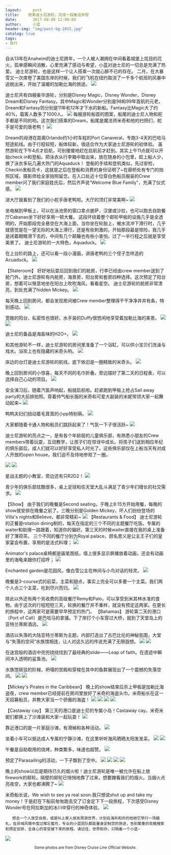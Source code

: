 ```yaml
---
layout:     post
title:    搭乘迪士尼游轮，完成一段童话旅程
date:       2017-08-09 12:00:00
author:     小蓝
header-img: "img/post-bg-2015.jpg"
catalog: true
tags:
- 旅行
---
```

自从13年在Anaheim的迪士尼跨年，一个人被人潮拥在中间看着城堡上炫目的花火，孤单感瞬间消散，心里充满了感动与希望，小蓝对迪士尼的一切总是充满了热爱。
迪士尼游轮，也是这样一个让人搭乘一次就心醉不已的存在。
二月，在大暴雪又一次席卷了美国东岸的时候，我们的飞机在纽约取消了一千多个航班的风暴中逃脱出来，开始了温暖的加勒比海的旅途。
![](http://ou5i4urqa.bkt.clouddn.com//disney/IMG_4614.jpg)

迪士尼共有四艘豪华游轮，分别是Disney Magic，Disney Wonder，Disney Dream和Disney Fantasy。其中Magic和Wonder分别是98和99年首航的元老，Dream和Fantasy则分别是11年和12年才下水的新船。Fantasy比Magic大了约40%，载客人数多了1000人。
![](http://ou5i4urqa.bkt.clouddn.com//disney/FullSizeRender%20146.jpg)
每艘游轮船首的图案，船尾的迪士尼人物和舵手都是不同的哟。这次我们搭乘的Dream，船尾是魔法师米奇和他的扫把们，舵手是可爱的唐老鸭！
![](http://ou5i4urqa.bkt.clouddn.com//disney/%E7%B2%98%E8%B4%B4%E5%9B%BE%E7%89%87_20170808204941.jpg)

Dream的母港在距离Orlando约1小时车程的Port Canaveral，专跑3-4天的巴哈马短途航线。由于行程较短，船体较新，很适合作为大家迪士尼游轮的初体验。
虽然游轮在下午4点才启航，可别傻傻地赶在启航前才赶到。其实上午11点就可以开始check in和登船。把泳衣从行李箱中取出来，放在随身的小包里，趁上船人少，换了泳衣多玩几遍大热门的Aquaduck！
登船的手续和登机类似，先过安检，Checkin发船员卡，这就是之后在登船和消费的身份证明了~在廊桥处有专门的拍照区域，摄影师给全家拍照留念。在入口处近十位穿白色船员服装的Crew member问了我们家庭姓氏后，然后齐声说“Welcome Blue Family"，充满了仪式感。
![](http://ou5i4urqa.bkt.clouddn.com//disney/IMG_C2B713CC1AB4-1.jpg)

进大厅就看到了我们的小舵手唐老鸭啦。大厅的顶灯非常美啊~
![](http://ou5i4urqa.bkt.clouddn.com//disney/IMG_BC6DE9946DB3-1.jpg)

坐电梯到甲板上，可以在泳池旁的窗口拿点披萨，汉堡或沙拉，也可以跑去自助餐厅Cabanas坐下好好享用一顿大餐。
这段环绕着整个邮轮甲板的设施几乎是全透明的，开始那段完全悬空在大海上面，当你坐在轮胎上，被水流冲下滑行时，几乎就感觉是在一望无际的大海上滑行，还是有些刺激的，开始那段最是惊险，我几乎是闭着眼睛滑下去的，中间有几个颠簸也有些小害怕，过了一半行程之后就是享受美景了。
迪士尼游轮的一大特色，Aquaduck。
![](http://ou5i4urqa.bkt.clouddn.com//disney/FullSizeRender%20129.jpg)

在上台阶的路上，还可以看一段小漫画，讲唐老鸭的三个侄子怎样造的Acuaduck。
![](http://ou5i4urqa.bkt.clouddn.com//disney/%E7%B2%98%E8%B4%B4%E5%9B%BE%E7%89%87_20170808211813.jpg)

【Stateroom】
好好地玩耍后回到我们的舱房，行李已经由crew member送到了舱门外。迪士尼游轮有内舱房，海景房，阳台房和套房四种选择。这次预定了阳台房，想着可以惬意地坐在阳台上吹吹海风，看看星空。
迪士尼游轮的舱房非常漂亮，到处充满了hidden Mickey。
![](http://ou5i4urqa.bkt.clouddn.com//disney/FullSizeRender%20145.jpg)

每天晚上回到房间，都会发现房间被Crew member整理得干干净净井井有条，特别感动。
![](http://ou5i4urqa.bkt.clouddn.com//disney/FullSizeRender%20144.jpg)

宽敞的阳台，私密性也很好。水手装的Duffy很悠闲地享受着加勒比海的美景。
![](http://ou5i4urqa.bkt.clouddn.com//disney/FullSizeRender%20142.jpg)
![](http://ou5i4urqa.bkt.clouddn.com//disney/FullSizeRender%20143.jpg)



迪士尼的备品是海盐味的H2O+。
![](http://ou5i4urqa.bkt.clouddn.com//disney/IMG_4F7FA3323B0A-1.jpg)

和其他游轮不一样，迪士尼游轮的房间里准备了一个浴缸，可以供小宝贝们洗澡与戏水。浴帘上也有隐藏的米奇头哟。
![](http://ou5i4urqa.bkt.clouddn.com//disney/FullSizeRender%20151.jpg)

床边的台灯是迪士尼游轮的航线，底下依旧是一圈精致的米奇头。
![](http://ou5i4urqa.bkt.clouddn.com//disney/FullSizeRender%20132.jpg)

晚上回到房间的小惊喜，每天不同的毛巾折叠。旁边摆好了第二天的日程表，可以选择自己心动的项目。
![](http://ou5i4urqa.bkt.clouddn.com//disney/FullSizeRender%20133.jpg)

安全演习后，随着汽笛声响起，船就启航啦。赶紧跑到甲板上抢占Sail away party的大前排拍照。穿着帅气船长服的米奇和可爱大副装的米妮带领大家一起舞动起来~
![](http://ou5i4urqa.bkt.clouddn.com//disney/FullSizeRender%20140.jpg)

鸭鸭夫妇们扭动着毛茸茸的小pp特别萌。
![](http://ou5i4urqa.bkt.clouddn.com//disney/FullSizeRender%20159.jpg)

大家都随着卡通人物和船员们跳跃起来了！气氛一下子很活跃~
![](http://ou5i4urqa.bkt.clouddn.com//disney/FullSizeRender%20141.jpg)

迪士尼游轮的亮点之一，是有各个年龄层的儿童俱乐部，有熟悉小朋友的Crew members带着玩耍，互动教学，让孩子们在惊讶中成长。将孩子们送到相应年纪的俱乐部后，成人们就可以好好享受私人时光了。这些俱乐部仅在上船当天有对成人开放的open house，我们迫不及待地参观了一圈。

![](http://ou5i4urqa.bkt.clouddn.com//disney/FullSizeRender%20153.jpg)
![](http://ou5i4urqa.bkt.clouddn.com//disney/FullSizeRender%20164.jpg)


星战主题的小教室，旁边还有只R2D2！
![](http://ou5i4urqa.bkt.clouddn.com//disney/FullSizeRender%20161.jpg)

青少年的俱乐部炫酷很多，桌上足球和任天堂大乱斗满足了青少年们增长的社交需求。
![](http://ou5i4urqa.bkt.clouddn.com//disney/FullSizeRender%20162.jpg)

【Show】
由于我们的晚餐是Second seating，于晚上8:15方开始用餐，每晚的show就安排在晚餐之前了。三晚分别是Golden Mickey，坏人们纷纷登场的Villa's nights和Believe，都非常精彩~
![](http://ou5i4urqa.bkt.clouddn.com//disney/IMG_4618.jpg)
【Restaurants & Food】
迪士尼游轮的正餐是rotation dining制的，每天在指定的三个不同的主题餐厅吃饭。专属的waiter和助理一路跟着，知道你的偏好。第三天的时候waiter直接在我的桌上准备好了薄荷茶。
三个不同的餐厅分别为Royal palace，顾名思义是公主王子们的皇家宴会布置，享用的是法式料理；
![](http://ou5i4urqa.bkt.clouddn.com//disney/WechatIMG7.jpg)

Animator's palace桌椅都是画笔图纸，墙上很多显示屏播放着动画，还会有动画里的海龟来跟你打招呼；
![](http://ou5i4urqa.bkt.clouddn.com//disney/WechatIMG5.jpg)

Enchanted garden是花园风，像白雪公主在林间与小鸟对话的轻灵。
![](http://ou5i4urqa.bkt.clouddn.com//disney/WechatIMG6.jpg)

晚餐是3-course式的前菜，主菜和甜点，事实上完全可以多要一个主菜。我们两个人点三个主菜，吃到尽兴而归。
![](http://ou5i4urqa.bkt.clouddn.com//disney/FullSizeRender%20131.jpg)

除此以外还有两个另收费的高级餐厅Remy和Palo，可以享受到米其林水准的食物。由于这次的行程短短三天，轮换的餐厅并不重样，就没有预定这两家。在更长的旅程中，这两家可是需要早早预定的热门。
【Bahamas】
游轮第二天的港口（Port of Call）是巴哈马的拿骚。下了岸打个小车穿过大桥，就到了天堂岛上的亚特兰蒂斯酒店。
![](http://ou5i4urqa.bkt.clouddn.com//disney/FullSizeRender%20128.jpg)

酒店以失落的大陆亚特兰蒂斯为主题，内部打造出了古巴比伦的神秘氛围，大堂与“失落的空间”水族馆相连，让人对这久远的传说充满了无限遐想。
![](http://ou5i4urqa.bkt.clouddn.com//disney/FullSizeRender%20147.jpg)
![](http://ou5i4urqa.bkt.clouddn.com//disney/FullSizeRender%20148.jpg)


在迷宫般的酒店中兜兜绕绕找到了最经典的slide——Leap of faith。在遗迹中瞬间冲入透明的鲨鱼池。
![](http://ou5i4urqa.bkt.clouddn.com//disney/IMG_6134C1317238-1.jpg)

水族馆斑驳的阶梯，坍塌的宫殿和穿梭在其中的鱼群展现出了一个震撼的失落空间。
![](http://ou5i4urqa.bkt.clouddn.com//disney/FullSizeRender%20150.jpg)
![](http://ou5i4urqa.bkt.clouddn.com//disney/FullSizeRender%20149.jpg)


【Mickey's Pirates in the Caribbean】
晚上的show结束后杀上甲板是加勒比海盗夜，crew member已经提前在房间里放好了米奇的海盗头巾。米奇船长在这一天招募船员，并教大家当一个骄傲的海盗！
![](http://ou5i4urqa.bkt.clouddn.com//disney/IMG_5549233A31C1-1.jpg)
![](http://ou5i4urqa.bkt.clouddn.com//disney/FullSizeRender%20136.jpg)
![](http://ou5i4urqa.bkt.clouddn.com//disney/FullSizeRender%20135.jpg)
![](http://ou5i4urqa.bkt.clouddn.com//disney/FullSizeRender%20134.jpg)




【Castaway cay】
第三天的港口是迪士尼的专属小岛！Castaway cay。米奇米妮们都换上了沙滩装和大家一起玩耍！
![](http://ou5i4urqa.bkt.clouddn.com//disney/IMG_4615.jpg)

靠近港口的是一片家庭沙滩，有滑梯和各种活动。
![](http://ou5i4urqa.bkt.clouddn.com//disney/IMG_4616.jpg)

坐着小车可以抵达成人专属的宁静沙滩，在这里听听海风晒晒太阳发发呆。
![](http://ou5i4urqa.bkt.clouddn.com//disney/FullSizeRender%20138.jpg)
![](http://ou5i4urqa.bkt.clouddn.com//disney/FullSizeRender%20139.jpg)


午餐是自助取用的烧烤，种类繁多，味道也超赞。
![](http://ou5i4urqa.bkt.clouddn.com//disney/FullSizeRender%20137.jpg)

预定了Parasailing的活动，一下子飘到了空中。
![](http://ou5i4urqa.bkt.clouddn.com//disney/FullSizeRender%20156.jpg)
![](http://ou5i4urqa.bkt.clouddn.com//disney/FullSizeRender%20154.jpg)
![](http://ou5i4urqa.bkt.clouddn.com//disney/FullSizeRender%20157.jpg)
![](http://ou5i4urqa.bkt.clouddn.com//disney/FullSizeRender%20158.jpg)




晚上的show以后是期待已久的烟火啦！迪士尼游轮是唯一被允许在船上放firework的邮轮。隔壁的邮轮已悄悄地靠了过来，想要蹭看我们的烟火。当烟火点亮夜空，大家也都沸腾了~
![](http://ou5i4urqa.bkt.clouddn.com//disney/IMG_4622.jpg)

米奇船长说，We wish to see ya real soon.我只想说shut up and take my money！于是赶在下船前匆匆跑去交了订金定下下一段旅程，下次感受Disney Wonder号在阿拉斯加的冰川中穿行的神奇体验。
![](http://ou5i4urqa.bkt.clouddn.com//disney/FullSizeRender%20160.jpg)

       想去一个人放空自我，或是叫上家人朋友周游世界，计划在海外和你的他她它举行一场婚礼，在异域风情中度过难忘蜜月，专业的小蓝团队都能量身定制您的旅途，告别繁重的攻略搜索和预定安排，全身心的享受接下来的旅程。请记住，世界和你，只隔着一个小蓝~

![](http://ou5i4urqa.bkt.clouddn.com//fuji/QR.jpg)
<center><small>Some photos are from Disney Cruise Line Official Website.</small></center>

